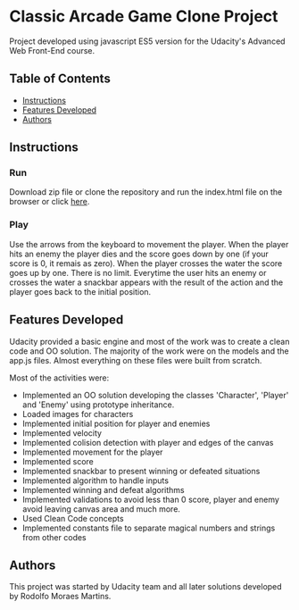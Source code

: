 # Classic Arcade Game Clone Project
Project developed using javascript ES5 version for the Udacity's Advanced Web Front-End course.

## Table of Contents

- [Instructions](#instructions)
- [Features Developed](#features-developed)
- [Authors](#authors)

## Instructions

### Run
Download zip file or clone the repository and run the index.html file on the browser or click [here](https://rodolfomoraes1.github.io/arcade-game/).

### Play
Use the arrows from the keyboard to movement the player.
When the player hits an enemy the player dies and the score goes down by one (if your score is 0, it remais as zero).
When the player crosses the water the score goes up by one. There is no limit.
Everytime the user hits an enemy or crosses the water a snackbar appears with the result of the action and the player goes back to the initial position.

## Features Developed
Udacity provided a basic engine and most of the work was to create a clean code and OO solution.
The majority of the work were on the models and the app.js files. Almost everything on these files were built from scratch.

Most of the activities were:
- Implemented an OO solution developing the classes 'Character', 'Player' and 'Enemy' using prototype inheritance.
- Loaded images for characters
- Implemented initial position for player and enemies
- Implemented velocity
- Implemented colision detection with player and edges of the canvas
- Implemented movement for the player
- Implemented score
- Implemented snackbar to present winning or defeated situations
- Implemented algorithm to handle inputs
- Implemented winning and defeat algorithms
- Implemented validations to avoid less than 0 score, player and enemy avoid leaving canvas area and much more.
- Used Clean Code concepts
- Implemented constants file to separate magical numbers and strings from other codes

## Authors
This project was started by Udacity team and all later solutions developed by Rodolfo Moraes Martins.
